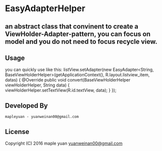 EasyAdapterHelper
============
an abstract class that convinent to create a ViewHolder-Adapter-pattern, you can 
focus on model and you do not need to focus recycle view. 
------------
 
Usage
------------

you can quickly use like this:
 listView.setAdapter(new EasyAdapter<String, BaseViewHolderHelper>(getApplicationContext(), R.layout.listview_item, datas) {
            @Override
            public void convert(BaseViewHolderHelper viewHolderHelper, String data) {
                viewHolderHelper.setTextView(R.id.textView, data);
            }
        });
        


Developed By
-------------

    mapleyuan - yuanweinan00@gmail.com

License
-------------

Copyright (C) 2016 maple yuan <yuanweinan00@gmail.com>
